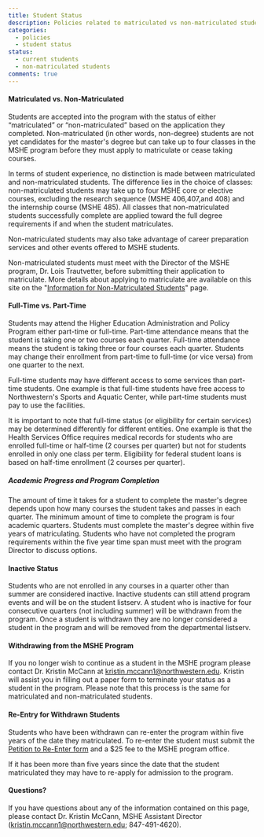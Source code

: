 ```yaml
---
title: Student Status
description: Policies related to matriculated vs non-matriculated students, full-time vs part-time students, academic progress and completion, inactive status, and withdrawing from or re-entry into the MSHE program.
categories: 
  - policies
  - student status
status:
  - current students
  - non-matriculated students
comments: true
---
```


#### Matriculated vs. Non-Matriculated

Students are accepted into the program with the status of either “matriculated” or “non-matriculated” based on the application they completed. Non-matriculated (in other words, non-degree) students are not yet candidates for the master's degree but can take up to four classes in the MSHE program before they must apply to matriculate or cease taking courses.

In terms of student experience, no distinction is made between matriculated and non-matriculated students. The difference lies in the choice of classes: non-matriculated students may take up to four MSHE core or elective courses, excluding the research sequence (MSHE 406,407,and 408) and the internship course (MSHE 485). All classes that non-matriculated students successfully complete are applied toward the full degree requirements if and when the student matriculates.

Non-matriculated students may also take advantage of career preparation services and other events offered to MSHE students.

Non-matriculated students must meet with the Director of the MSHE program, Dr. Lois Trautvetter, before submitting their application to matriculate. More details about applying to matriculate are available on this site on the "[Information for Non-Matriculated Students](https://sites.google.com/a/u.northwestern.edu/mshe/home/current-student-resources/resources-for-non-matriculated-students)" page.

#### Full-Time vs. Part-Time

Students may attend the Higher Education Administration and Policy Program either part-time or full-time. Part-time attendance means that the student is taking one or two courses each quarter. Full-time attendance means the student is taking three or four courses each quarter. Students may change their enrollment from part-time to full-time (or vice versa) from one quarter to the next.

Full-time students may have different access to some services than part-time students. One example is that full-time students have free access to Northwestern's Sports and Aquatic Center, while part-time students must pay to use the facilities.

It is important to note that full-time status (or eligibility for certain services) may be determined differently for different entities. One example is that the Health Services Office requires medical records for students who are enrolled full-time or half-time (2 courses per quarter) but not for students enrolled in only one class per term. Eligibility for federal student loans is based on half-time enrollment (2 courses per quarter).

##### Academic Progress and Program Completion

The amount of time it takes for a student to complete the master's degree depends upon how many courses the student takes and passes in each quarter. The minimum amount of time to complete the program is four academic quarters. Students must complete the master's degree within five years of matriculating. Students who have not completed the program requirements within the five year time span must meet with the program Director to discuss options.

#### Inactive Status

Students who are not enrolled in any courses in a quarter other than summer are considered inactive. Inactive students can still attend program events and will be on the student listserv. A student who is inactive for four consecutive quarters (not including summer) will be withdrawn from the program. Once a student is withdrawn they are no longer considered a student in the program and will be removed from the departmental listserv.

#### Withdrawing from the MSHE Program

If you no longer wish to continue as a student in the MSHE program please contact Dr. Kristin McCann at kristin.mccann1@northwestern.edu. Kristin will assist you in filling out a paper form to terminate your status as a student in the program. Please note that this process is the same for matriculated and non-matriculated students.

#### Re-Entry for Withdrawn Students

Students who have been withdrawn can re-enter the program within five years of the date they matriculated. To re-enter the student must submit the [Petition to Re-Enter form](https://northwestern.box.com/shared/static/fca5zpi8j9zuwmvtvur8.pdf) and a $25 fee to the MSHE program office.

If it has been more than five years since the date that the student matriculated they may have to re-apply for admission to the program.

#### Questions?

If you have questions about any of the information contained on this page, please contact Dr. Kristin McCann, MSHE Assistant Director ([kristin.mccann1@northwestern.edu](mailto:kristin.mccann1@northwestern.edu); 847-491-4620).